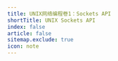```yaml
---
title: UNIX网络编程卷1：Sockets API
shortTitle: UNIX Sockets API
index: false
article: false
sitemap.exclude: true
icon: note
---
```

